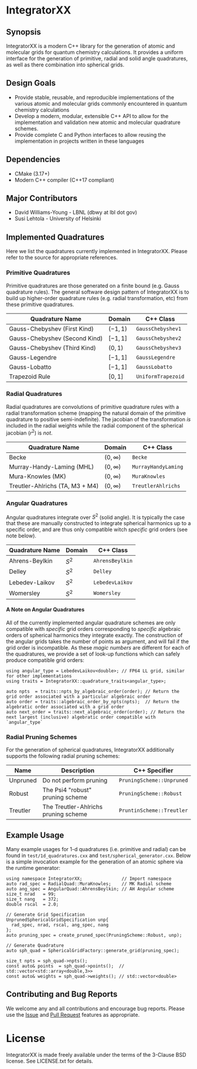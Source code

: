 # IntegratorXX

## Synopsis

IntegratorXX is a modern C++ library for the generation of atomic and molecular
grids for quantum chemistry calculations. It provides a uniform interface for
the generation of primitive, radial and solid angle quadratures, as well as
there combination into spherical grids.

## Design Goals 

* Provide stable, reusable, and reproducible implementations of the various atomic and
molecular grids commonly encountered in quantum chemistry calculations
* Develop a modern, modular, extensible C++ API to allow for the implementation
and validation new atomic and molecular quadrature schemes.
* Provide complete C and Python interfaces to allow reusing the implementation in projects written in these languages

## Dependencies

* CMake (3.17+)
* Modern C++ compiler (C++17 compliant)

## Major Contributors

* David Williams-Young - LBNL (dbwy at lbl dot gov)
* Susi Lehtola - University of Helsinki

## Implemented Quadratures

Here we list the quadratures currently implemented in IntegratorXX. Please refer to the
source for appropriate references.



### Primitive Quadratures

Primitive quadratures are those generated on a finite bound (e.g. Gauss
quadrature rules). The general software design pattern of IntegratorXX is to
build up higher-order quadrature rules (e.g. radial transformation, etc) from
these primitive quadratures.

| Quadrature Name                 | Domain    | C++ Class           |
|---------------------------------|-----------|---------------------|
| Gauss-Chebyshev (First Kind)    | $(-1,1)$  | `GaussChebyshev1`   |
| Gauss-Chebyshev (Second Kind)   | $[-1,1]$  | `GaussChebyshev2`   |
| Gauss-Chebyshev (Third Kind)    | $(0,1)$   | `GaussChebyshev3`   |
| Gauss-Legendre                  | $[-1,1]$  | `GaussLegendre`     |
| Gauss-Lobatto                   | $[-1,1]$  | `GaussLobatto`      |
| Trapezoid Rule                  | $[0,1]$   | `UniformTrapezoid`  |

### Radial Quadratures

Radial quadratures are convolutions of primitive quadrature rules with a radial
transformation scheme (mapping the natural domain of the primitive quadrature
to positive semi-indefinite). The jacobian of the transformation *is* included
in the radial weights while the radial component of the spherical jacobian
($r^2$) is *not*.

| Quadrature Name                 | Domain       | C++ Class           |
|---------------------------------|--------------|---------------------|
| Becke                           | $(0,\infty)$ | `Becke`             |
| Murray-Handy-Laming (MHL)       | $(0,\infty)$ | `MurrayHandyLaming` |
| Mura-Knowles (MK)               | $(0,\infty)$ | `MuraKnowles`       |
| Treutler-Ahlrichs (TA, M3 + M4) | $(0,\infty)$ | `TreutlerAhlrichs`  |


### Angular Quadratures

Angular quadratures integrate over $S^2$ (solid angle). It is typically the
case that these are manually constructed to integrate spherical harmonics up to
a specific order, and are thus only compatible witch *specific* grid orders (see
note below).

| Quadrature Name                 | Domain  | C++ Class           |
|---------------------------------|---------|---------------------|
| Ahrens-Beylkin                  | $S^2$   | `AhrensBeylkin`     |
| Delley                          | $S^2$   | `Delley`            |
| Lebedev-Laikov                  | $S^2$   | `LebedevLaikov`     |
| Womersley                       | $S^2$   | `Womersley`         |

#### A Note on Angular Quadratures

All of the currently implemented angular quadrature schemes are only compatible
with *specific* grid orders corresponding to *specific* algebraic orders of
spherical harmonics they integrate exactly.  The construction of the angular
grids takes the number of points as argument, and will fail if the grid order
is incompatible. As these *magic numbers* are different for each of the
quadratures, we provide a set of look-up functions which can safely produce
compatible grid orders:

```
using angular_type = LebedevLaikov<double>; // FP64 LL grid, similar for other implementations
using traits = IntegratorXX::quadrature_traits<angular_type>;

auto npts  = traits::npts_by_algebraic_order(order); // Return the grid order associated with a particular algebraic order
auto order = traits::algebraic_order_by_npts(npts);  // Return the algebratic order associated with a grid order
auto next_order = traits::next_algebraic_order(order); // Return the next largest (inclusive) algebratic order compatible with `angular_type` 
```

### Radial Pruning Schemes

For the generation of spherical quadratures, IntegratorXX additionally supports
the following radial pruning schemes:

| Name      | Description                          | C++ Specifier             |
|-----------|--------------------------------------|---------------------------|
| Unpruned  | Do not perform pruning               | `PruningScheme::Unpruned` |
| Robust    | The Psi4 "robust" pruning scheme     | `PruningScheme::Robust`   |
| Treutler  | The Treutler-Ahlrichs pruning scheme | `PruntinScheme::Treutler` |



## Example Usage

Many example usages for 1-d quadratures (i.e. primitive and radial) can be
found in `test/1d_quadratures.cxx` and `test/spherical_generator.cxx`. Below is
a simple invocation example for the generation of an atomic sphere via the
runtime generator:
```
using namespace IntegratorXX;               // Import namespace
auto rad_spec = RadialQuad::MuraKnowles;    // MK Radial scheme
auto ang_spec = AngularQuad::AhrensBeylkin; // AH Angular scheme
size_t nrad   = 99;
size_t nang   = 372;
double rscal  = 2.0;

// Generate Grid Specification
UnprunedSphericalGridSpecification unp{
  rad_spec, nrad, rscal, ang_spec, nang
};
auto pruning_spec = create_pruned_spec(PruningScheme::Robust, unp); 

// Generate Quadrature
auto sph_quad = SphericalGridFactory::generate_grid(pruning_spec);

size_t npts = sph_quad->npts();
const auto& points  = sph_quad->points();  // std::vector<std::array<double,3>>
const auto& weights = sph_quad->weights(); // std::vector<double>

```

## Contributing and Bug Reports

We welcome any and all contributions and encourage bug reports. Please use the
[Issue](https://github.com/wavefunction91/IntegratorXX/issues) and 
[Pull Request](https://github.com/wavefunction91/IntegratorXX/pulls) features as appropriate.

# License

IntegratorXX is made freely available under the terms of the 3-Clause BSD license. See
LICENSE.txt for details.
